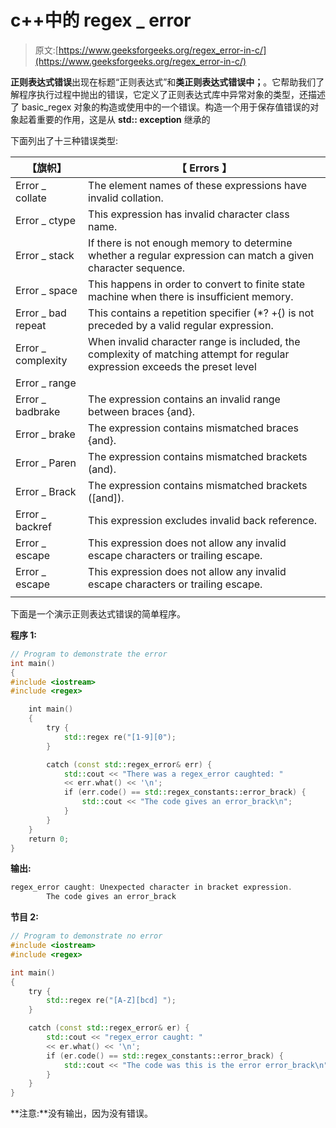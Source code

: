# c++中的 regex _ error

> 原文:[https://www.geeksforgeeks.org/regex_error-in-c/](https://www.geeksforgeeks.org/regex_error-in-c/)

**正则表达式错误**出现在标题“正则表达式”和**类正则表达式错误中；**。它帮助我们了解程序执行过程中抛出的错误，它定义了正则表达式库中异常对象的类型，还描述了 basic_regex 对象的构造或使用中的一个错误。构造一个用于保存值错误的对象起着重要的作用，这是从 **std:: exception** 继承的

下面列出了十三种错误类型:

| 【旗帜】 | 【 Errors 】 |
| --- | --- |
| Error _ collate | The element names of these expressions have invalid collation. |
| Error _ ctype | This expression has invalid character class name. |
| Error _ stack | If there is not enough memory to determine whether a regular expression can match a given character sequence. |
| Error _ space | This happens in order to convert to finite state machine when there is insufficient memory. |
| Error _ bad repeat | This contains a repetition specifier (*? +{) is not preceded by a valid regular expression. |
| Error _ complexity | When invalid character range is included, the complexity of matching attempt for regular expression exceeds the preset level |
| Error _ range |  |
| Error _ badbrake | The expression contains an invalid range between braces {and}. |
| Error _ brake | The expression contains mismatched braces {and}. |
| Error _ Paren | The expression contains mismatched brackets (and). |
| Error _ Brack | The expression contains mismatched brackets ([and]). |
| Error _ backref | This expression excludes invalid back reference. |
| Error _ escape | This expression does not allow any invalid escape characters or trailing escape. |
| Error _ escape | This expression does not allow any invalid escape characters or trailing escape. |
|  |  |

下面是一个演示正则表达式错误的简单程序。

**程序 1:**

```cpp
// Program to demonstrate the error
int main()
{
#include <iostream>
#include <regex>

    int main()
    {
        try {
            std::regex re("[1-9][0");
        }

        catch (const std::regex_error& err) {
            std::cout << "There was a regex_error caughted: " 
            << err.what() << '\n';
            if (err.code() == std::regex_constants::error_brack) {
                std::cout << "The code gives an error_brack\n";
            }
        }
    }
    return 0;
}
```

**输出:**

```cpp
regex_error caught: Unexpected character in bracket expression.
        The code gives an error_brack
```

**节目 2:**

```cpp
// Program to demonstrate no error
#include <iostream>
#include <regex>

int main()
{
    try {
        std::regex re("[A-Z][bcd] ");
    }

    catch (const std::regex_error& er) {
        std::cout << "regex_error caught: "
        << er.what() << '\n';
        if (er.code() == std::regex_constants::error_brack) {
            std::cout << "The code was this is the error error_brack\n";
        }
    }
}
```

**注意:**没有输出，因为没有错误。